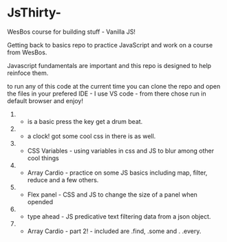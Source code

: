 # JsThirty-
WesBos course for building stuff - Vanilla JS!

Getting back to basics repo to practice JavaScript and work on a course from WesBos.

Javascript fundamentals are important and this repo is designed to help reinfoce them.

to run any of this code at the current time you can clone the repo and open the files in your prefered IDE - I use VS code - from there chose run in default browser and enjoy!

1. - is a basic press the key get a drum beat. 
2. - a clock! got some cool css in there is as well.
3. - CSS Variables - using variables in css and JS to blur among other cool things 
4. - Array Cardio - practice on some JS basics including map, filter, reduce and a few others.
5. - Flex panel - CSS and JS to change the size of a panel when opended
6. - type ahead - JS predicative text filtering data from a json object.
7. - Array Cardio - part 2! - included are .find, .some and . .every.
